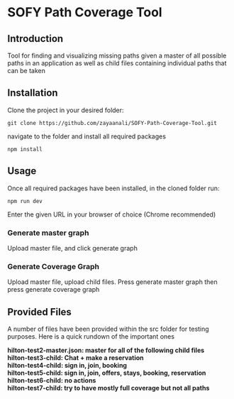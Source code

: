 # SOFY Path Coverage Tool

## Introduction
Tool for finding and visualizing missing paths given a master of all possible paths in an application as well as child files containing individual paths that can be taken



## Installation
Clone the project in your desired folder: <br>
``` 
git clone https://github.com/zayaanali/SOFY-Path-Coverage-Tool.git
```
navigate to the folder and install all required packages <br>
```
npm install
```


## Usage
Once all required packages have been installed, in the cloned folder run: <br>
```
npm run dev
```

Enter the given URL in your browser of choice (Chrome recommended)  <br>

### Generate master graph
Upload master file, and click generate graph

### Generate Coverage Graph
Upload master file, upload child files. Press generate master graph then press generate coverage graph 

## Provided Files
A number of files have been provided within the src folder for testing purposes. Here is a quick rundown of the important ones

<b>hilton-test2-master.json:<b> 
master for all of the following child files <br>
<b>hilton-test3-child:<b> 
Chat + make a reservation <br>
<b>hilton-test4-child:<b> 
sign in, join, booking <br>
<b>hilton-test5-child:<b> 
sign in, join, offers, stays, booking, reservation <br>
<b>hilton-test6-child:<b> 
no actions <br>
<b>hilton-test7-child:<b> 
try to have mostly full coverage but not all paths <br>


